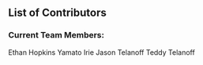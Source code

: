 ## List of Contributors

### Current Team Members:
Ethan Hopkins
Yamato Irie
Jason Telanoff
Teddy Telanoff
